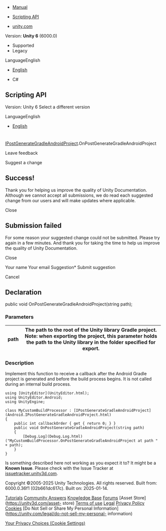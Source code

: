 [ ]()

  * [Manual](../Manual/index.html)
  * [Scripting API](../ScriptReference/index.html)

  * [unity.com](https://unity.com/)

Version: **Unity 6** (6000.0)

  * Supported
  * Legacy

LanguageEnglish

  * [English]()

  * C#

[ ](https://docs.unity3d.com)

## Scripting API

Version: Unity 6 Select a different version

LanguageEnglish

  * [English]()

#
[IPostGenerateGradleAndroidProject](Android.IPostGenerateGradleAndroidProject.html).OnPostGenerateGradleAndroidProject

Leave feedback

Suggest a change

## Success!

Thank you for helping us improve the quality of Unity Documentation. Although
we cannot accept all submissions, we do read each suggested change from our
users and will make updates where applicable.

Close

## Submission failed

For some reason your suggested change could not be submitted. Please <a>try
again</a> in a few minutes. And thank you for taking the time to help us
improve the quality of Unity Documentation.

Close

Your name Your email Suggestion* Submit suggestion

Cancel

[ ]()

## Declaration

public void OnPostGenerateGradleAndroidProject(string path);

### Parameters

path | The path to the root of the Unity library Gradle project. Note: when exporting the project, this parameter holds the path to the Unity library in the folder specified for export.  
---|---  
  
### Description

Implement this function to receive a callback after the Android Gradle project
is generated and before the build process begins. It is not called during an
internal build process.

    
    
    using [UnityEditor](UnityEditor.html);
    using UnityEditor.Android;
    using UnityEngine;  
      
    class MyCustomBuildProcessor : [IPostGenerateGradleAndroidProject](Android.IPostGenerateGradleAndroidProject.html)
    {
        public int callbackOrder { get { return 0; } }
        public void OnPostGenerateGradleAndroidProject(string path)
        {
            [Debug.Log](Debug.Log.html)("MyCustomBuildProcessor.OnPostGenerateGradleAndroidProject at path " + path);
        }
    }
    

Is something described here not working as you expect it to? It might be a
**Known Issue**. Please check with the Issue Tracker at
[issuetracker.unity3d.com](https://issuetracker.unity3d.com).

Copyright ©2005-2025 Unity Technologies. All rights reserved. Built from:
6000.0.36f1 (02b661dc617c). Built on: 2025-01-14.

[Tutorials](https://unity3d.com/learn) [Community
Answers](https://answers.unity3d.com) [Knowledge
Base](https://support.unity3d.com/hc/en-us)
[Forums](https://forum.unity3d.com) [Asset Store](https://unity3d.com/asset-
store) [Terms of use](https://docs.unity3d.com/Manual/TermsOfUse.html)
[Legal](https://unity.com/legal) [Privacy
Policy](https://unity.com/legal/privacy-policy)
[Cookies](https://unity.com/legal/cookie-policy) [Do Not Sell or Share My
Personal Information](https://unity.com/legal/do-not-sell-my-personal-
information)

[Your Privacy Choices (Cookie Settings)](javascript:void\(0\);)

